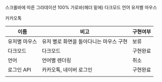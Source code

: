스크롤바에 따른 그라데이션 100% 가로바(헤더 밑에)
다크모드
언어
유저별 마우스

카카오톡

| 이름          | 비고                                    | 구현여부 |
| ------------- | --------------------------------------- | -------- |
| 유저별 마우스 | 유저 별로 화면을 돌아다니는 마우스 구현 | 보류     |
| 다크모드      | 다크모드                                | 구현완료 |
| 언어          | 언어별 렌더링                           | 취소     |
| 로그인 API    | 카카오톡, 네이버 로그인                 | 구현완료 |
|               |                                         |          |

